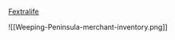 [Fextralife](https://eldenring.wiki.fextralife.com/Isolated+Merchant+Weeping+Peninsula)

![[Weeping-Peninsula-merchant-inventory.png]]
